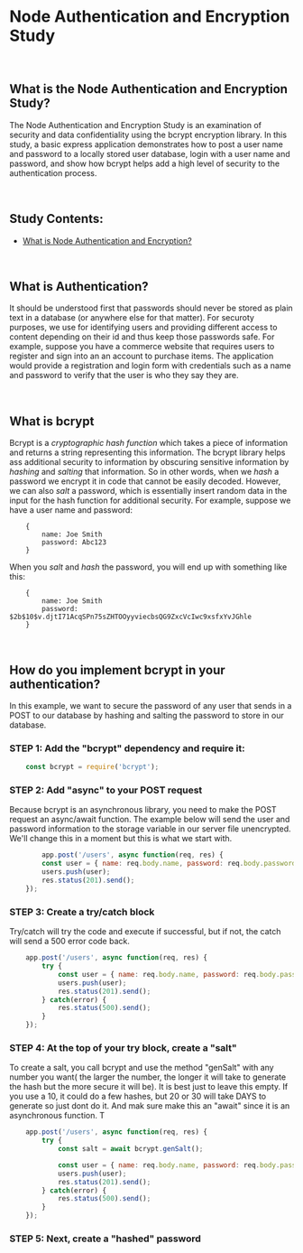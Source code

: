 # Node Authentication and Encryption Study

<br>

## What is the Node Authentication and Encryption Study?
The Node Authentication and Encryption Study is an examination of security and data confidentiality using the bcrypt encryption library. In this study, a basic express application
demonstrates how to post a user name and password to a locally stored user database, login with a user name and password, and show how bcrypt helps add a high level of security to the
authentication process.

<br>

## Study Contents:

* [What is Node Authentication and Encryption?](#)

<br>

## What is Authentication?
It should be understood first that passwords should never be stored as plain text in a database (or anywhere else for that matter). For securoty purposes, we use for identifying users and providing different access to content depending on their id and thus keep those passwords safe. For example, suppose you have a commerce website that requires users to register and sign into an an account to purchase items. The application would provide a registration and login form with credentials such as a name and password to verify that the user is who they say they are.


<br>

## What is bcrypt
Bcrypt is a *cryptographic hash function* which takes a piece of information and returns a string representing this information. The bcrypt library helps ass additional security to information by obscuring sensitive information by *hashing* and *salting* that information. So in other words, when we *hash* a password we encrypt it in code that cannot be easily decoded.  However, we can also *salt* a password, which is essentially insert random data in the input for the hash function for additional security.  For example, suppose we have a user name and password:
```
    {
        name: Joe Smith
        password: Abc123
    }
```
When you *salt* and *hash* the password, you will end up with something like this:
```
    {
        name: Joe Smith
        password: $2b$10$v.djtI71AcqSPn75sZHTOOyyviecbsQG9ZxcVcIwc9xsfxYvJGhle
    }
```

<br>

## How do you implement bcrypt in your authentication?
In this example, we want to secure the password of any user that sends in a POST to our database by hashing and salting the password to store in our database. 

### STEP 1: Add the "bcrypt" dependency and require it:
```JavaScript
    const bcrypt = require('bcrypt');
```

### STEP 2: Add "async" to your POST request
Because bcrypt is an asynchronous library, you need to make the POST request an async/await function.  The example below will send the user and password information to the storage variable in our server file unencrypted. We'll change this in a moment but this is what we start with.
```JavaScript
        app.post('/users', async function(req, res) {                                  <== add async modifier
        const user = { name: req.body.name, password: req.body.password}
        users.push(user);
        res.status(201).send();
    });
```

### STEP 3: Create a try/catch block
Try/catch will try the code and execute if successful, but if not, the catch will send a 500 error code back.
```JavaScript
    app.post('/users', async function(req, res) {
        try {                                                                             <== try
            const user = { name: req.body.name, password: req.body.password}
            users.push(user);
            res.status(201).send();
        } catch(error) {                                                                  <== catch
            res.status(500).send();
        }
    });
```

### STEP 4: At the top of your try block, create a "salt"
To create a salt, you call bcrypt and use the method "genSalt" with any number you want( the larger the number, the longer it will take to generate the hash but the more secure it will be). 
It is best just to leave this empty. If you use a 10, it could do a few hashes, but 20 or 30 will take DAYS to generate so just dont do it.  And mak sure make this an "await" since it is an asynchronous function.  T


```JavaScript
    app.post('/users', async function(req, res) {
        try {
            const salt = await bcrypt.genSalt();                                             <== salt added

            const user = { name: req.body.name, password: req.body.password}
            users.push(user);
            res.status(201).send();
        } catch(error) {
            res.status(500).send();
        }
    });
```

### STEP 5: Next, create a "hashed" password







